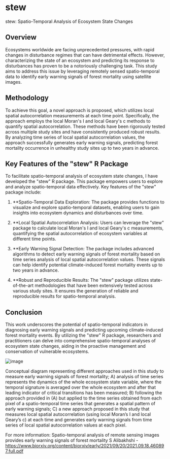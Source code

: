 # stew
stew: Spatio-Temporal Analysis of Ecosystem State Changes

## Overview
Ecosystems worldwide are facing unprecedented pressures, with rapid changes in disturbance regimes that can have detrimental effects. However, characterizing the state of an ecosystem and predicting its response to disturbances has proven to be a notoriously challenging task. This study aims to address this issue by leveraging remotely sensed spatio-temporal data to identify early warning signals of forest mortality using satellite images.

## Methodology
To achieve this goal, a novel approach is proposed, which utilizes local spatial autocorrelation measurements at each time point. Specifically, the approach employs the local Moran's I and local Geary's c methods to quantify spatial autocorrelation. These methods have been rigorously tested across multiple study sites and have consistently produced robust results. By analyzing time series of local spatial autocorrelation values, the approach successfully generates early warning signals, predicting forest mortality occurrence in unhealthy study sites up to two years in advance.

## Key Features of the "stew" R Package
To facilitate spatio-temporal analysis of ecosystem state changes, I have developed the "stew" R package. This package empowers users to explore and analyze spatio-temporal data effectively. Key features of the "stew" package include:

1. **Spatio-Temporal Data Exploration: The package provides functions to visualize and explore spatio-temporal datasets, enabling users to gain insights into ecosystem dynamics and disturbances over time.

2. **Local Spatial Autocorrelation Analysis: Users can leverage the "stew" package to calculate local Moran's I and local Geary's c measurements, quantifying the spatial autocorrelation of ecosystem variables at different time points.

3. **Early Warning Signal Detection: The package includes advanced algorithms to detect early warning signals of forest mortality based on time series analysis of local spatial autocorrelation values. These signals can help identify potential climate-induced forest mortality events up to two years in advance.

4. **Robust and Reproducible Results: The "stew" package utilizes state-of-the-art methodologies that have been extensively tested across various study sites. It ensures the generation of reliable and reproducible results for spatio-temporal analysis.

## Conclusion
This work underscores the potential of spatio-temporal indicators in diagnosing early warning signals and predicting upcoming climate-induced forest mortality events. By utilizing the "stew" R package, researchers and practitioners can delve into comprehensive spatio-temporal analyses of ecosystem state changes, aiding in the proactive management and conservation of vulnerable ecosystems.




![image](https://github.com/alibaks/stew/assets/62399942/a144ed69-4dfd-423a-92f4-f531a7ee622f)

Conceptual diagram representing different approaches used in this study to measure early warning signals of forest mortality; A) analysis of time series represents the dynamics of the whole ecosystem state variable, where the temporal signature is averaged over the whole ecosystem and after that leading indicator of critical transitions has been measured; B) following the approach provided in (A) but applied to the time series obtained from each pixel of a spatio-temporal time series that generates a spatial pattern of early warning signals; C) a new approach proposed in this study that measures local spatial autocorrelation (using local Moran’s I and local Geary’s c) at each time and generates early warning signals from time series of local spatial autocorrelation values at each pixel.


For more information: Spatio-temporal analysis of remote sensing images provides early warning signals of forest mortality
S Alibakhshi -
https://www.biorxiv.org/content/biorxiv/early/2021/09/20/2021.09.18.460897.full.pdf
